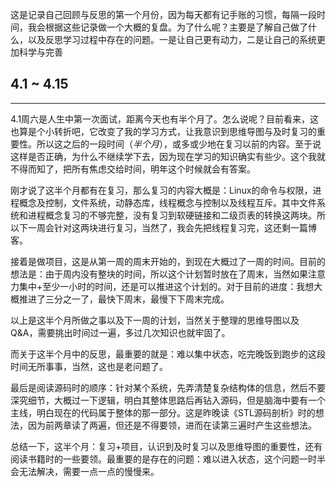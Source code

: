 这是记录自己回顾与反思的第一个月份，因为每天都有记手账的习惯，每隔一段时间，我会根据这些记录做一个大概的复盘。为了什么呢？主要是了解自己做了什么，以及反思学习过程中存在的问题。一是让自己更有动力，二是让自己的系统更加科学与完善

## 4.1 ~ 4.15
***

4.1周六是人生中第一次面试，距离今天也有半个月了。怎么说呢？目前看来，这也算是个小转折吧，它改变了我的学习方式，让我意识到思维导图与及时复习的重要性。所以这之后的一段时间（*半个月*），或多或少地在复习以前的内容。至于说这样是否正确，为什么不继续学下去，因为现在学习的知识确实有些少。这个我就不得而知了，把所有焦虑交给时间，明年这个时候就会有答案。

刚才说了这半个月都有在复习，那么复习的内容大概是：Linux的命令与权限，进程概念及控制，文件系统，动静态库，线程概念与控制以及线程互斥。其中文件系统和进程概念复习的不够完整，没有复习到软硬链接和二级页表的转换这两块。所以下一周会针对这两块进行复习，当然了，我会先把线程复习完，这还剩一篇博客。

接着是做项目，这是从第一周的周末开始的，到现在大概过了一周的时间。目前的想法是：由于周内没有整块的时间，所以这个计划暂时放在了周末，当然如果注意力集中+至少一小时的时间，还是可以推进这个计划的。对于目前的进度：我想大概推进了三分之一了，最快下周末，最慢下下周末完成。

以上是这半个月所做之事以及下一周的计划，当然关于整理的思维导图以及Q&A，需要挑出时间过一遍，多过几次知识也就牢固了。

而关于这半个月中的反思，最重要的就是：难以集中状态，吃完晚饭到跑步的这段时间无所事事，当然，这也是老问题了。

最后是阅读源码时的顺序：针对某个系统，先弄清楚复杂结构体的信息，然后不要深究细节，大概过一下逻辑，明白其整体思路后再钻入源码，但是脑海中要有一个主线，明白现在的代码属于整体的那一部分。这是昨晚读《STL源码剖析》时的想法，因为前两章读了两遍，但还是不得要领，进而在读第三遍时产生这些想法。

总结一下，这半个月：复习+项目，认识到及时复习以及思维导图的重要性，还有阅读书籍时的一些要领。最重要的是存在的问题：难以进入状态，这个问题一时半会无法解决，需要一点一点的慢慢来。